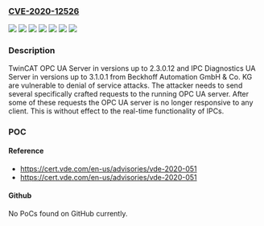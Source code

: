 ### [CVE-2020-12526](https://cve.mitre.org/cgi-bin/cvename.cgi?name=CVE-2020-12526)
![](https://img.shields.io/static/v1?label=Product&message=IPC%20Diagnostics%20UA%20Server&color=blue)
![](https://img.shields.io/static/v1?label=Product&message=TF6100&color=blue)
![](https://img.shields.io/static/v1?label=Product&message=TwinCAT%20OPC%20UA%20Server&color=blue)
![](https://img.shields.io/static/v1?label=Version&message=%3C%3D%202.3.0.12%20&color=brighgreen)
![](https://img.shields.io/static/v1?label=Version&message=%3C%3D%203.1.0.1%20&color=brighgreen)
![](https://img.shields.io/static/v1?label=Version&message=%3C%3D%203.3.18%20&color=brighgreen)
![](https://img.shields.io/static/v1?label=Vulnerability&message=CWE-20%20Improper%20Input%20Validation&color=brighgreen)

### Description

TwinCAT OPC UA Server in versions up to 2.3.0.12 and IPC Diagnostics UA Server in versions up to 3.1.0.1 from Beckhoff Automation GmbH & Co. KG are vulnerable to denial of service attacks. The attacker needs to send several specifically crafted requests to the running OPC UA server. After some of these requests the OPC UA server is no longer responsive to any client. This is without effect to the real-time functionality of IPCs.

### POC

#### Reference
- https://cert.vde.com/en-us/advisories/vde-2020-051
- https://cert.vde.com/en-us/advisories/vde-2020-051

#### Github
No PoCs found on GitHub currently.

